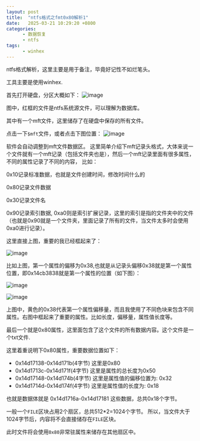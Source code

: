 ```yaml
---
layout: post
title:  "ntfs格式之fmt0x80解析1"
date:   2025-03-21 10:29:20 +0800
categories:
      - 数据恢复
      - ntfs
tags:
      - winhex
---
```


ntfs格式解析，这里主要是用于备注，毕竟好记性不如烂笔头。

工具主要是使用winhex.

首先打开硬盘，分区大概如下：
![image](https://github.com/user-attachments/assets/a4d4c352-970f-4e35-a5aa-3bf07bbf8e8e)

图中，红框的文件是ntfs系统源文件，可以理解为数据库。

其中有一个mft文件，这里储存了在硬盘中保存的所有文件。



点击一下`$mft`文件，或者点击下图位置：
![image](https://github.com/user-attachments/assets/8abb85b9-fa40-4712-8a55-e08a399e7619)

软件会自动调整到mft文件数据区。
这里简单介绍下mft记录头格式，大体来说一个文件就有一个mft记录（包括文件夹也是），然后一个mft记录里面有很多属性，不同的属性记录了不同的内容，
比如：

0x10记录标准数据，也就是文件创建时间，修改时间什么的

0x80记录文件数据

0x30记录文件名

0x90记录索引数据, 0xa0则是索引扩展记录，这里的索引是指的文件夹中的文件（也就是0x90就是一个文件夹，里面记录了所有的文件，当文件太多时会使用0xa0进行记录）。

这里直接上图，重要的我已经框起来了：

![image](https://github.com/user-attachments/assets/b653892b-a998-43a9-b253-d2aac2c4548b)

比如上图，第一个属性的偏移为0x38,也就是从记录头偏移0x38就是第一个属性位置，即0x14cb3838就是第一个属性的位置（如下图）：

![image](https://github.com/user-attachments/assets/b4afe581-2742-45e1-a3b7-4f640137275f)


![image](https://github.com/user-attachments/assets/34a8f349-9d7b-4fcd-80c2-9a8dfc3438c4)

上图中，黄色的0x38代表第一个属性偏移量，而且我使用了不同色块来包含不同属性。右图中框起来了重要的属性。比如长度，偏移量，属性值长度等。

最后一个就是0x80属性，这里面包含了这个文件的所有数据内容。这个文件是一个txt文件.

这里着重说明下0x80属性，重要数据位置如下：

- 0x14d17138-0x14d171b(4字节) 这里是0x80
- 0x14d1713c-0x14d171f(4字节) 这里是属性的总长度为0x50
- 0x14d17148-0x14d174b(4字节) 这里是属性值的偏移位置为: 0x32
- 0x14d1714d-0x14d174f(4字节) 这里是属性值的长度为: 0x18

也就是数据体就是 0x14d1716a-0x14d17181 这些数据，总共0x18个字节。

一般一个`FILE`区块占用2个扇区，总共512*2=1024个字节。 所以，当文件大于1024字节后，内容将不会直接储存在`FILE`区块。

此时文件将会使用`0x80`非常驻属性来储存在其他扇区中。



  

